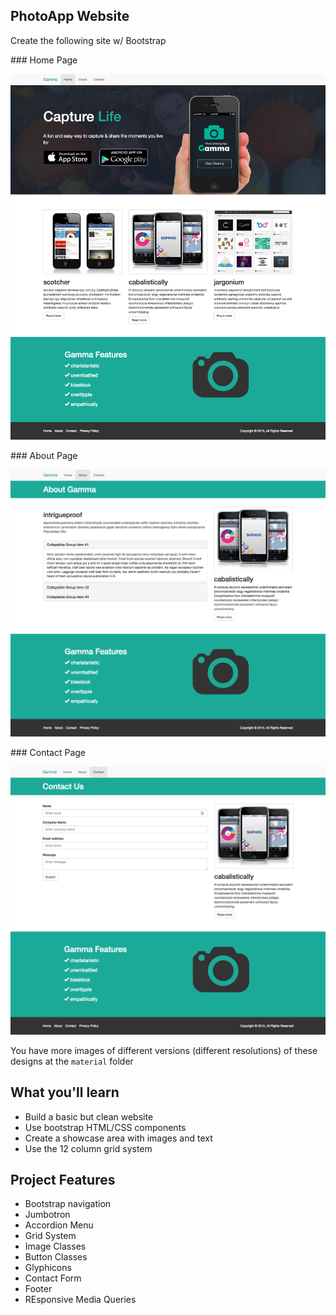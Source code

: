 ## PhotoApp Website

Create the following site w/ Bootstrap 

### Home Page 

![img/home-1400](img/home-1400.png)

### About Page 

![img/about-1400](img/about-1400.png)

### Contact Page 

![img/contact-1400](img/contact-1400.png)

You have more images of different versions (different resolutions) of these designs at the `material` folder

## What you'll learn

- Build a basic but clean website
- Use bootstrap HTML/CSS components
- Create a showcase area with images and text
- Use the 12 column grid system

## Project Features

- Bootstrap navigation
- Jumbotron
- Accordion Menu
- Grid System
- Image Classes
- Button Classes
- Glyphicons
- Contact Form
- Footer
- REsponsive Media Queries